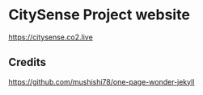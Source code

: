 # CitySense Project website

https://citysense.co2.live

## Credits

https://github.com/mushishi78/one-page-wonder-jekyll
